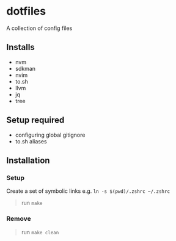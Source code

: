 # dotfiles

A collection of config files

## Installs
- nvm
- sdkman
- nvim
- to.sh
- llvm
- jq
- tree

## Setup required
- configuring global gitignore
- to.sh aliases

## Installation

### Setup
Create a set of symbolic links e.g. `ln -s $(pwd)/.zshrc ~/.zshrc`
> run `make`

### Remove
> run `make clean`
